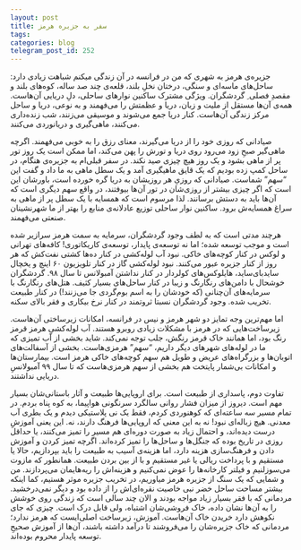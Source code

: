 ```yaml
---
layout: post
title: سفر به جزیره هرمز
tags: 
categories: blog
telegram_post_id: 252
---
```

جزیره‌ی هرمز به شهری که من در فرانسه در آن زندگی میکنم شباهت زیادی دارد: ساحل‌های ماسه‌ای و سنگی، درختان نخلِ بلند، قلعه‌ی چند صد ساله‌، کوه‌های بلند و مقصدِ فصلی ِ گردشگران.
ویژگی مشترک ساکنین نوارهای ساحلی، دلِ دریایی آن‌هاست. همه‌ی آن‌ها مستقل از ملیت و زبان، دریا و عظمتش را می‌فهمند و به نوعی، دریا و ساحل مرکز زندگی آن‌هاست. کنار دریا جمع می‌شوند و موسیقی می‌زنند، شب زنده‌داری می‌کنند، ماهی‌گیری و دریانوردی می‌کنند.

صیادانی که روزی خود را از دریا می‌گیرند، معنای رزق را به خوبی می‌فهمند. اگرچه ماهی‌گیر صبحِ زود می‌رود روی دریا و تورش را پهن می‌کند، اما ممکن است یک روز تور پر از ماهی بشود و یک روز هیچ چیزی صید نکند.
در سفر قبلی‌ام به جزیره‌ی هنگام، در ساحل کمپ زده بودیم که یک قایق ماهیگیری آمد و یک سطل ماهی به ما داد و گفت این “سهم” شماست. صیادانی که روزیِ هر روزیشان به دریا گره خورده‌ است، باورشان این است که اگر چیزی بیشتر از روزی‌شان در تور آن‌ها بیوفتند، در واقع سهم دیگری است که آن‌ها باید به دستش برسانند. لذا مرسوم است که همسایه با یک سطل پر از ماهی به سراغ همسایه‌ش برود. ساکنین نوار ساحلی توزیع عادلانه‌ی منابع را بهتر از ما شهرنشینان صنعتی می‌فهمند.

هرچند مدتی است که به لطف وجود گردشگران، سرمایه به سمت هرمز سرازیر شده است و موجب توسعه شده؛ اما نه توسعه‌ی پایدار، توسعه‌ی کاریکاتوری! کافه‌های تهرانی و لوکس در کنار کوچه‌های خاکی. نبود آب لوله‌کشی در کنار ده‌ها کشتی‌ نفت‌کش که هر روز از کنار جزیره عبور می‌کنند. نبود لوله‌کشی گاز در کنار تلویزیون‌ ۶۰ اینچ و یخچال ساید‌بای‌ساید، هایلوکس‌های کولردار در کنار نداشتن آمبولانس تا سال ۹۸. گردشگران خوشحال با دامن‌های رنگارنگ و زیبا در کنار ساحل‌های بسیار کثیف. هتل‌های رنگارنگ با سرمایه‌های آن‌چنانی (که خودشان را به اسم بوم‌گردی جا می‌زنند!) در کنار طبیعت تخریب شده. وجود گردشگران نسبتا ثروتمند در کنار نرخ بیکاری و فقر بالای سکنه.

اما مهم‌ترین وجه تمایز دو شهر هرمز و نیس در فرانسه، امکانات زیرساختی آن‌هاست. زیرساخت‌هایی که در هرمز با مشکلات زیادی روبرو هستند. آب لوله‌کشیِ هرمز قرمز رنگ بود، اما همانند خاک قرمز رنگش، جلب توجه نمی‌کند.
شاید بخشی از آب تمیزی که ما در لوله‌های شهرهای دیگر داریم، “سهم” هرمزی‌هاست. بخشی از آسفالت‌های اتوبان‌ها و بزرگراه‌های عریض و طویل هم سهم کوچه‌های خاکی هرمز است. بیمارستان‌ها و امکانات بی‌شمار پایتخت هم بخشی از سهم هرمزی‌هاست که تا سال ۹۹ آمبولانسِ دریایی نداشتند.

تفاوت دوم، پاسداری از طبیعت است. برای اروپایی‌ها طبیعت و آثار باستانی‌شان بسیار مهم است. دیروز از میزان فشار روانی سالگرد سرنگونی هواپیما، به کوه پناه بردم. در تمام مسیر سه ساعته‌ای که کوهنوردی‌ کردم، فقط یک نی پلاستیکی دیدم و یک بطری آب معدنی. هیچ زباله‌ای نبود!
نه به این معنی که اروپایی‌ها فرهنگ دارند، نه. این یعنی آموزشِ درست دیده‌اند، و احتمال زیاد به صورت دوره‌ای هم مسیر را تمیز می‌کنند، یا حداقل روزی در تاریخ بوده که جنگل‌ها و ساحل‌ها را تمیز کرده‌اند. اگرچه تمیز کردن و آموزش دادن‌ و فرهنگ‌سازی هزینه دارد، اما هزینه‌ی آسیب به طبیعت را باید بپردازیم، حالا یا مستقیم و با پرداخت ریالی یا غیر مستقیم و با از بین بردن طبیعت. همانطور که مازوت می‌سوزلنیم و فیلتر کارخانه‌ها را عوض نمی‌کنیم و هزینه‌اش را ریه‌هایمان می‌پردازند.
من و شمایی که یک سنگ از جزیره هرمز میاوریم، در تخریب جزیره موثر هستیم، کما اینکه بیشتر مساحت ساحل خضر نبی خاصیت نقره‌ای‌اش را از داده بود و دیگر نمی‌درخشید. مردمانی که با فقر بسیار زیاد مواجه بودند و الان چند سالی است که زندگی روی خوشش را به آن‌ها نشان داده، خاک فروشی‌شان اشتباه، ولی قابل درک است. چیزی که جای نکوهش دارد خریدن خاک آن‌هاست.
آموزش، زیرساخت اصلی‌ایست که هرمز ندارد؛ مردمانی که خاک جزیره‌شان را می‌فروشند تا درآمد داشته باشند، آن‌ها از آموزش صحیحِ توسعه پایدار محروم بوده‌اند.
